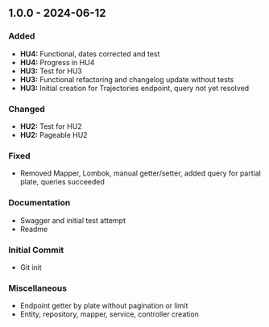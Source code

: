 <a name="1.0.0"></a>
## 1.0.0 - 2024-06-12

### Added
- **HU4:** Functional, dates corrected and test
- **HU4:** Progress in HU4
- **HU3:** Test for HU3
- **HU3:** Functional refactoring and changelog update without tests
- **HU3:** Initial creation for Trajectories endpoint, query not yet resolved

### Changed
- **HU2:** Test for HU2
- **HU2:** Pageable HU2

### Fixed

- Removed Mapper, Lombok, manual getter/setter, added query for partial plate, queries succeeded

### Documentation
- Swagger and initial test attempt
- Readme

### Initial Commit
- Git init

### Miscellaneous
- Endpoint getter by plate without pagination or limit
- Entity, repository, mapper, service, controller creation

[Unreleased]: https://github.com/PemRug/DEV014-fleet-management-api/tree/main/src